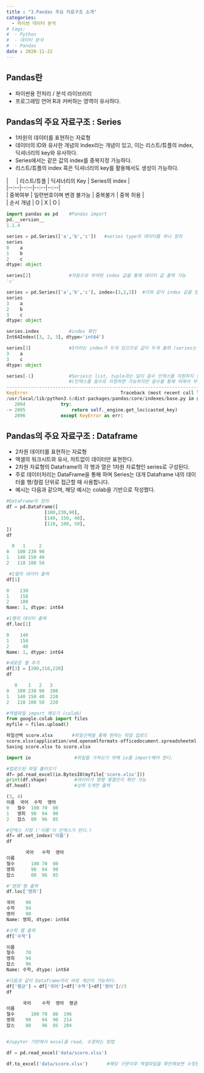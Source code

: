 ```yaml
---
title : "3.Pandas 주요 자료구조 소개"
categories:
  - 파이썬 데이터 분석
# tags:
#  - Python
#  - 데이터 분석
#  - Pandas
date : 2020-11-22
---
```


Pandas란 
--- 
- 파이썬용 전처리 / 분석 라이브러리  
- 프로그래밍 언어 R과 커버하는 영역이 유사하다.  

Pandas의 주요 자료구조 : Series  
--- 
- 1차원의 데이터를 표현하는 자료형 
- 데이터의 ID와 유사한 개념의 Index라는 개념이 있고, 이는 리스트/튜플의 index, 딕셔너리의 key와 유사하다.  
- Series에서는 같은 값의 index를 중복지정 가능하다.  
- 리스트/튜플의 index 혹은 딕셔너리의 key를 활용해서도 생성이 가능하다. 


| 　 | 리스트/튜플 | 딕셔너리의 Key | Series의 index |  
|--:--|--:--|--:--|--:--|  
| 중복여부 | 일련번호이며 변경 불가능 | 중복불가 | 중복 허용 |  
| 순서 개념 | O | X | O |   

```python 
import pandas as pd    #Pandas import
pd.__version__
1.1.4

series = pd.Series(['a','b','c'])   #series type의 데이터를 하나 정의 
series
0    a
1    b
2    c
dtype: object

series[2]              #자동으로 부여된 index 값을 통해 데이터 값 출력 가능 
'c'

series = pd.Series(['a','b','c'], index=[3,2,3])  #이와 같이 index 값을 임의로 지정해 줄 수 있다. 
series
3    a
2    b
3    c
dtype: object

series.index           #index 확인 
Int64Index([3, 2, 3], dtype='int64')

series[3]              #3이라는 index가 두개 있으므로 값이 두개 출력 (series는 index의 중복을 허용)
3    a
3    c
dtype: object

series[-1]             #Series는 list, tuple과는 달리 음수 인덱스를 지원하지 않는다. (정의된 인덱스만 사용) 
                       #(인덱스를 음수로 지정하면 가능하지만 음수를 통해 뒤에서 부터 값을 가져오는 것은 지원하지 않는다.)
---------------------------------------------------------------------------
KeyError                                  Traceback (most recent call last)
/usr/local/lib/python3.6/dist-packages/pandas/core/indexes/base.py in get_loc(self, key, method, tolerance)
   2894             try:
-> 2895                 return self._engine.get_loc(casted_key)
   2896             except KeyError as err:

```

Pandas의 주요 자료구조 : Dataframe  
--- 
- 2차원 데이터를 표현하는 자료형 
- 엑셀의 워크시트와 유사, 차트없이 데이터만 표현한다. 
- 2차원 자료형의 Dataframe의 각 행과 열은 1차원 자료형인 series로 구성된다.  
- 주로 데이터처리는 DataFrame을 통해 하며 Series는 대개 Dataframe 내의 데이터를 행/컬럼 단위로 접근할 때 사용합니다.  
- 예시는 다음과 같으며, 해당 예시는 colab을 기반으로 작성했다.

```python 
#DataFrame의 정의 
df = pd.DataFrame([
              [100,230,90],
              [140, 150, 40],
              [110, 100, 50],
])
df

  0	  1 	2
0	100	230	90
1	140	150	40
2	110	100	50

 #1열의 데이터 출력
df[1]               

0    230
1    150
2    100
Name: 1, dtype: int64

#1행의 데이터 출력 
df.loc[1]               

0    140
1    150
2     40
Name: 1, dtype: int64

#새로운 열 추가 
df[3] = [200,210,220]   
df

   0 	1 	2  	3
0	100	230	90	200
1	140	150	40	210
2	110	100	50	220

#엑셀파일 import 해오기 (colab)
from google.colab import files
myfile = files.upload()

파일선택 score.xlsx       #파일선택을 통해 원하는 파일 업로드
score.xlsx(application/vnd.openxmlformats-officedocument.spreadsheetml.sheet) - 8234 bytes, last modified: 2019. 1. 2. - 100% done
Saving score.xlsx to score.xlsx

import io                #파일을 가져오기 위해 io를 import해야 한다.

#업로드된 파일 불러오기 
df= pd.read_excel(io.BytesIO(myfile['score.xlsx']))  
print(df.shape)          #데이터가 몇행 몇열인지 확인 가능 
df.head()                #상위 5개만 출력 

(3, 4)
이름	국어	수학	영어
0	철수	100	70	80
1	영희	90	94	90
2	잡스	80	96	85

#인덱스 지정 ('이름'이 인덱스가 된다.)
df= df.set_index('이름')
df

	   국어	수학	영어
이름			
철수  	100	70	80
영희  	90	94	90
잡스  	80	96	85

#'영희'행 출력
df.loc['영희']

국어    90
수학    94
영어    90
Name: 영희, dtype: int64

#수학 열 출력 
df['수학']

이름
철수    70
영희    94
잡스    96
Name: 수학, dtype: int64

#다음과 같이 Dataframe끼리 바로 계산이 가능하다. 
df['평균'] = df['국어']+df['수학']+df['영어']//3
df

      국어	수학	영어	평균
이름				
철수  	100	70	80	196
영희	  90	94	90	214
잡스	  80	96	85	204


#Jupyter 기반에서 excel을 read, 수정하는 방법 

df = pd.read_excel('data/score.xlsx')

df.to_excel('data/score.xlsx')       #해당 구문이후 엑셀파일을 확인해보면 수정된 것을 확인할 수 있다. 

```
